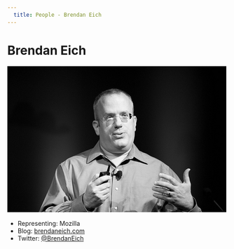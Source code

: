 ```yaml
---
  title: People - Brendan Eich
---
```


# Brendan Eich

<img class="person" src="../../../public/images/people/brendan-eich.jpg"/>

  * Representing: Mozilla
  * Blog: [brendaneich.com](http://brendaneich.com/)
  * Twitter: [@BrendanEich](http://twitter.com/BrendanEich)
